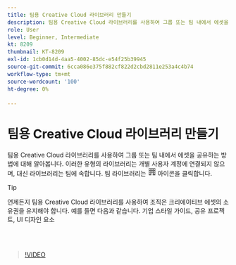 ```yaml
---
title: 팀용 Creative Cloud 라이브러리 만들기
description: 팀용 Creative Cloud 라이브러리를 사용하여 그룹 또는 팀 내에서 에셋을 공유하는 방법에 대해 알아봅니다
role: User
level: Beginner, Intermediate
kt: 8209
thumbnail: KT-8209
exl-id: 1cb0d14d-4aa5-4002-85dc-e54f25b39945
source-git-commit: 6cca086e375f882cf822d2cbd2811e253a4c4b74
workflow-type: tm+mt
source-wordcount: '100'
ht-degree: 0%

---
```


# 팀용 Creative Cloud 라이브러리 만들기

팀용 Creative Cloud 라이브러리를 사용하여 그룹 또는 팀 내에서 에셋을 공유하는 방법에 대해 알아봅니다. 이러한 유형의 라이브러리는 개별 사용자 계정에 연결되지 않으며, 대신 라이브러리는 팀에 속합니다. 팀 라이브러리는 ![건물 이미지](assets/Smock_Building_18_N.png) 아이콘을 클릭합니다.

>[!TIP]
>
>언제든지 팀용 Creative Cloud 라이브러리를 사용하여 조직은 크리에이티브 에셋의 소유권을 유지해야 합니다. 예를 들면 다음과 같습니다. 기업 스타일 가이드, 공유 프로젝트, UI 디자인 요소

<br> 

>[!VIDEO](https://video.tv.adobe.com/v/335325?hidetitle=true)
